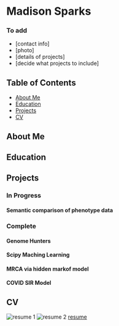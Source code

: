 # Madison Sparks

### To add
- [contact info]
- [photo]
- [details of projects]
- [decide what projects to include]


## Table of Contents
- [About Me](#about-me)
- [Education ](#education)
- [Projects ](#projects)
- [CV ](#cv)


## About Me

## Education

## Projects
### In Progress
#### Semantic comparison of phenotype data 

### Complete
#### Genome Hunters

#### Scipy Maching Learning

#### MRCA via hidden markof model

#### COVID SIR Model


## CV


![resume 1](<Sparks,Madison Resume-1.png>)
![resume 2](<Sparks,Madison Resume-2.png>)
[resume ](https://github.com/MadisonSparks/MadisonSparks.github.io/blob/main/assets/Sparks%2CMadison%20Resume-1.png)